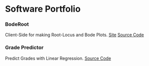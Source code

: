 # Software Portfolio
  ### BodeRoot
  Client-Side for making Root-Locus and Bode Plots.
  [Site](https://vader-coder.github.io/BodeRoot/)
  [Source Code](https://github.com/vader-coder/BodeRoot)
  
  ### Grade Predictor
  Predict Grades with Linear Regression.
  [Source Code](https://github.com/vader-coder/Grade-Predictor)
  
